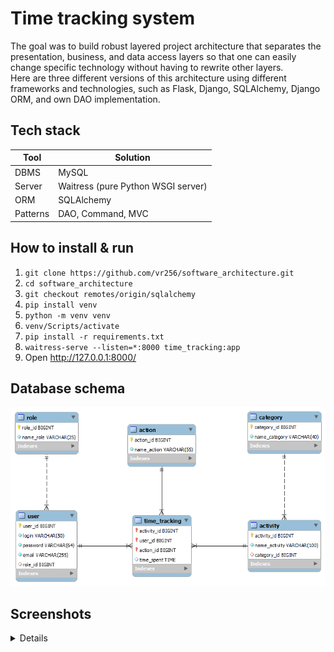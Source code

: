 # Time tracking system
The goal was to build robust layered project architecture that separates the presentation, business, and data access layers so that one can easily change specific technology without having to rewrite other layers.     
Here are three different versions of this architecture using different frameworks and technologies, such as Flask, Django, SQLAlchemy, Django ORM, and own DAO implementation.

## Tech stack
| Tool      | Solution                           |
|-----------|------------------------------------|
| DBMS      | MySQL                              |
| Server    | Waitress (pure Python WSGI server) |
| ORM       | SQLAlchemy                         |
| Patterns  | DAO, Command, MVC                  |    

## How to install & run
1. `git clone https://github.com/vr256/software_architecture.git`
2. `cd software_architecture` 
3. `git checkout remotes/origin/sqlalchemy`
4. `pip install venv`  
5. `python -m venv venv`  
6. `venv/Scripts/activate`  
7. `pip install -r requirements.txt`  
8. `waitress-serve --listen=*:8000 time_tracking:app`
9. Open http://127.0.0.1:8000/

## Database schema
![img](EER.png)  

## Screenshots
<details>
  <img src="screenshots/index.jpg" name="Index page">
  <img src="screenshots/signin.jpg" name="Sign in page">
  <img src="screenshots/signup.jpg" name="Sign up page">
  <img src="screenshots/404.jpg" name="Page not found">
</details>